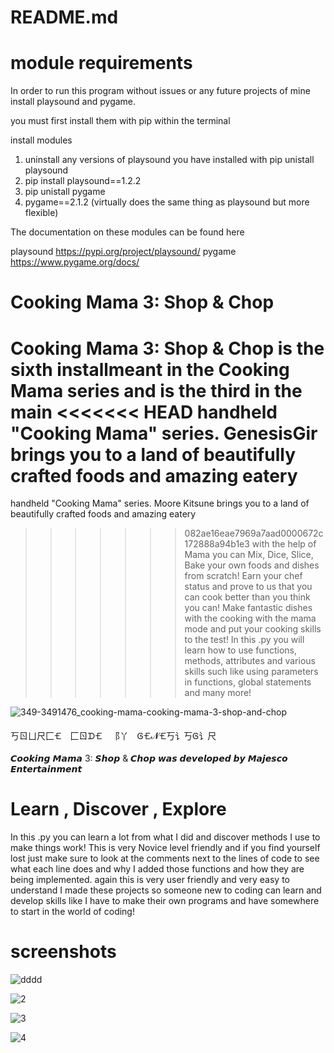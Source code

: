 
# README.md

# module requirements

In order to run this program without issues or any future projects of mine install playsound and pygame. 

you must first install them with pip within the terminal

install modules
1. uninstall any versions of playsound you have installed with pip unistall playsound
2. pip install playsound==1.2.2
3. pip unistall pygame
4. pygame==2.1.2 (virtually does the same thing as playsound but more flexible)

The documentation on these modules can be found here

playsound <https://pypi.org/project/playsound/>
pygame <https://www.pygame.org/docs/>

# Cooking Mama 3: Shop & Chop

Cooking Mama 3: Shop & Chop is the sixth installmeant in the Cooking Mama series and is the third in the main
<<<<<<< HEAD
handheld "Cooking Mama" series. GenesisGir brings you to a land of beautifully crafted foods and amazing eatery
=======
handheld "Cooking Mama" series. Moore Kitsune brings you to a land of beautifully crafted foods and amazing eatery
>>>>>>> 082ae16eae7969a7aad0000672c172888a94b1e3
with the help of Mama you can Mix, Dice, Slice, Bake your own foods and dishes from scratch! Earn your chef status and prove to us that you can cook better than you think you can! Make fantastic dishes with the cooking with the mama mode and put your cooking skills to the test! In this .py you will learn how to use functions, methods, attributes and various skills such like using parameters in functions, global statements and many more!

![349-3491476_cooking-mama-cooking-mama-3-shop-and-chop](https://user-images.githubusercontent.com/87259615/168889826-9383bbb5-1b2c-4319-af16-64a83b45f807.png)

丂ㄖㄩ尺⼕🝗 ⼕ㄖᗪ🝗 ⻏丫 Ꮆ🝗𝓝🝗丂讠丂Ꮆ讠尺

𝘾𝙤𝙤𝙠𝙞𝙣𝙜 𝙈𝙖𝙢𝙖 3: 𝙎𝙝𝙤𝙥 & 𝘾𝙝𝙤𝙥 𝙬𝙖𝙨 𝙙𝙚𝙫𝙚𝙡𝙤𝙥𝙚𝙙 𝙗𝙮 𝙈𝙖𝙟𝙚𝙨𝙘𝙤 𝙀𝙣𝙩𝙚𝙧𝙩𝙖𝙞𝙣𝙢𝙚𝙣𝙩

# Learn , Discover , Explore

In this .py you can learn a lot from what I did and discover methods I use to make things work! This is very Novice level friendly and if you find yourself lost just make sure to look at the comments next to the lines of code to see what each line does and why I added those functions and how they are being implemented. again this is very user friendly and very easy to understand I made these projects so someone new to coding can learn and develop skills like I have to make their own programs and have somewhere to start in the world of coding!

# screenshots

![dddd](https://user-images.githubusercontent.com/87259615/170905741-58bdb743-44e6-436c-8ed5-786fc8f2b3ad.png)

![2](https://user-images.githubusercontent.com/87259615/170905791-8652b25b-98e7-4c74-af06-7691ca2347b6.png)

![3](https://user-images.githubusercontent.com/87259615/170905805-90a1791e-40b8-421c-8fdc-fa6ba8669319.png)

![4](https://user-images.githubusercontent.com/87259615/170905817-697966fc-e085-4a1b-b53c-fdb73f02c288.png)
